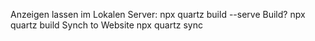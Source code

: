 Anzeigen lassen im Lokalen Server: 
	npx quartz build --serve
Build?
	npx quartz build
Synch to Website
	npx quartz sync